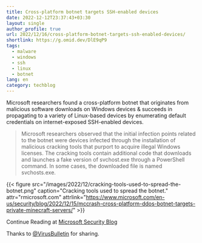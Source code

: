 ```yaml
---
title: Cross-platform botnet targets SSH-enabled devices
date: 2022-12-12T23:37:43+03:30
layout: single
author_profile: true
url: 2022/12/16/cross-platform-botnet-targets-ssh-enabled-devices/
shortlink: https://g.omid.dev/DlE9qP9
tags:
  - malware
  - windows
  - ssh
  - linux
  - botnet
lang: en
category: techblog
---
```

Microsoft researchers found a cross-platform botnet that originates from malicious software downloads on Windows devices & succeeds in propagating to a variety of Linux-based devices by enumerating default credentials on internet-exposed SSH-enabled devices.

> Microsoft researchers observed that the initial infection points related to the botnet were devices infected through the installation of malicious cracking tools that purport to acquire illegal Windows licenses. The cracking tools contain additional code that downloads and launches a fake version of svchost.exe through a PowerShell command. In some cases, the downloaded file is named svchosts.exe.

{{< figure src="/images/2022/12/cracking-tools-used-to-spread-the-botnet.png" caption="Cracking tools used to spread the botnet." attr="rmicrosoft.com" attrlink="https://www.microsoft.com/en-us/security/blog/2022/12/15/mccrash-cross-platform-ddos-botnet-targets-private-minecraft-servers/" >}}

Continue Reading at [Microsoft Security Blog](https://www.microsoft.com/en-us/security/blog/2022/12/15/mccrash-cross-platform-ddos-botnet-targets-private-minecraft-servers/)

Thanks to [@VirusBulletin](https://infosec.exchange/@VirusBulletin/109522733488299964) for sharing.
